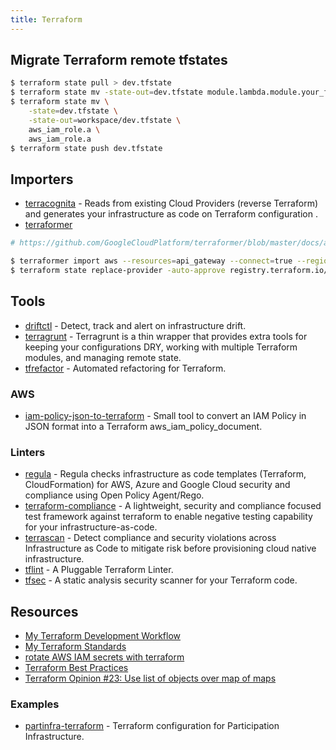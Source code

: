 ```yaml
---
title: Terraform
---
```


## Migrate Terraform remote tfstates
```bash
$ terraform state pull > dev.tfstate
$ terraform state mv -state-out=dev.tfstate module.lambda.module.your_function module.your_function
$ terraform state mv \
    -state=dev.tfstate \
    -state-out=workspace/dev.tfstate \
    aws_iam_role.a \
    aws_iam_role.a
$ terraform state push dev.tfstate
```

## Importers
- [terracognita](https://github.com/cycloidio/terracognita) - Reads from existing Cloud Providers (reverse Terraform) and generates your infrastructure as code on Terraform configuration .
- [terraformer](https://github.com/GoogleCloudPlatform/terraformer)


```bash
# https://github.com/GoogleCloudPlatform/terraformer/blob/master/docs/aws.md

$ terraformer import aws --resources=api_gateway --connect=true --regions=ap-southeast-1
$ terraform state replace-provider -auto-approve registry.terraform.io/-/aws hashicorp/aws
```


## Tools
- [driftctl](https://github.com/cloudskiff/driftctl) - Detect, track and alert on infrastructure drift.
- [terragrunt](https://terragrunt.gruntwork.io/docs/getting-started/quick-start/) - Terragrunt is a thin wrapper that provides extra tools for keeping your configurations DRY, working with multiple Terraform modules, and managing remote state.
- [tfrefactor](https://github.com/craftvscruft/tfrefactor) - Automated refactoring for Terraform.

### AWS
- [iam-policy-json-to-terraform](https://github.com/flosell/iam-policy-json-to-terraform) - Small tool to convert an IAM Policy in JSON format into a Terraform aws_iam_policy_document.

### Linters
- [regula](https://github.com/fugue/regula) - Regula checks infrastructure as code templates (Terraform, CloudFormation) for AWS, Azure and Google Cloud security and compliance using Open Policy Agent/Rego.
- [terraform-compliance](https://terraform-compliance.com) - A lightweight, security and compliance focused test framework against terraform to enable negative testing capability for your infrastructure-as-code.
- [terrascan](https://github.com/accurics/terrascan) - Detect compliance and security violations across Infrastructure as Code to mitigate risk before provisioning cloud native infrastructure.
- [tflint](https://github.com/terraform-linters/tflint) - A Pluggable Terraform Linter.
- [tfsec](https://tfsec.dev/docs/usage/) - A static analysis security scanner for your Terraform code.



## Resources
- [My Terraform Development Workflow](https://brendanthompson.com/posts/2021/11/my-terraform-development-workflow)
- [My Terraform Standards](https://brendanthompson.com/posts/2021/11/my-terraform-standards)
- [rotate AWS IAM secrets with terraform](https://cloud.gov/docs/ops/runbook/rotating-iam-users/)
- [Terraform Best Practices](https://www.terraform-best-practices.com/)
- [Terraform Opinion #23: Use list of objects over map of maps](https://jq1.io/posts/opinion_23/)

### Examples
- [partinfra-terraform](https://github.com/mozilla/partinfra-terraform) - Terraform configuration for Participation Infrastructure.

